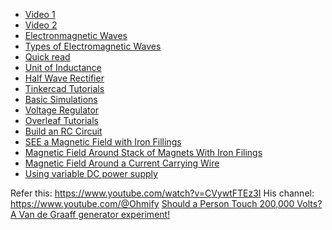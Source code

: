 - [Video 1](https://www.youtube.com/watch?v=nGQbA2jwkWI)
- [Video 2](https://www.youtube.com/watch?v=x1-SibwIPM4)
- [Electronmagnetic Waves](https://www.noaa.gov/jetstream/satellites/electromagnetic-waves)
- [Types of Electromagnetic Waves](https://www.britannica.com/science/electromagnetic-spectrum)
- [Quick read](https://ultimateelectronicsbook.com/introduction/)
- [Unit of Inductance](https://www.schoolofpe.com/blog/2023/12/exploring-electromagnetic-inductance.html)
- [Half Wave Rectifier](https://www.youtube.com/watch?v=vghMCemjXdA)
- [Tinkercad Tutorials](https://www.tinkercad.com/learn/circuits)
- [Basic Simulations](https://www.youtube.com/playlist?list=PLxtiTGwRHk3OdlJg1Ita9kaN9HVv1Cgv7)
- [Voltage Regulator](https://www.tinkercad.com/things/fBosanc7O9u-voltage-regulators)
- [Overleaf Tutorials](https://www.overleaf.com/)
- [Build an RC Circuit](https://www.youtube.com/watch?v=HYfKEGflqno)
- [SEE a Magnetic Field with Iron Fillings](https://www.youtube.com/watch?v=1Nr-KtlMIKI)
- [Magnetic Field Around Stack of Magnets With Iron Filings](https://www.youtube.com/watch?v=snNG481SYJw)
- [Magnetic Field Around a Current Carrying Wire](https://www.youtube.com/watch?v=mxwevNEa2vs)
- [Using variable DC power supply](https://www.tinkercad.com/things/dhiOh1srnvl/editel)


Refer this: https://www.youtube.com/watch?v=CVywtFTEz3I
His channel: https://www.youtube.com/@Ohmify
[Should a Person Touch 200,000 Volts? A Van de Graaff generator experiment!](https://www.youtube.com/watch?v=ubZuSZYVBng)
